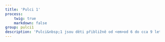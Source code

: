 ```yaml
---
title: 'Pulci 1'
process:
    twig: true
    markdown: false
group: pulci1
description: 'Pulci&nbsp;1 jsou děti přibližně od <em>od 6 do cca 9 let</em>. Pod pečlivým dozorem se s kamarády účíme jak používat mapu a buzolu. Postupně se zábavnou formou seznamujem se základy orientačního běhu a hrajeme si v přírodě.'
---
```


